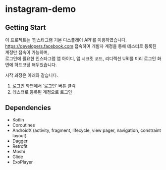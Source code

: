# instagram-demo

## Getting Start
이 프로젝트는 ‘인스타그램 기본 디스플레이 API’를 이용하였습니다.  
https://developers.facebook.com 접속하여 개발자 계정을 통해 테스터로 등록된 계정만 접속이 가능하며,  
로그인에 필요한 인스타그램 앱 아이디, 앱 시크릿 코드, 리디렉션 URI를 미리 로그인 화면에 하드코딩 해두었습니다.  

시작 과정은 아래와 같습니다.

1. 로그인 화면에서 ‘로그인’ 버튼 클릭
2. 테스터로 등록된 계정으로 로그인


## Dependencies
- Kotlin
- Coroutines
- AndroidX (activity, fragment, lifecycle, view pager, navigation, constraint layout)
- Dagger
- Retrofit
- Moshi
- Glide
- ExoPlayer
